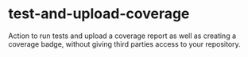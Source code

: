 # test-and-upload-coverage
Action to run tests and upload a coverage report as well as creating a coverage badge, without giving third parties access to your repository.
